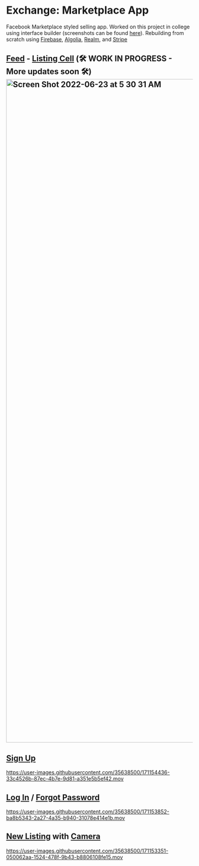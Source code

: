 # Exchange: Marketplace App
Facebook Marketplace styled selling app. Worked on this project in college using interface builder (screenshots can be found [here](https://portfolio.krisrjack.com)). Rebuilding from scratch using [Firebase](https://firebase.google.com), [Algolia](https://www.algolia.com), [Realm](https://realm.io), and [Stripe](https://stripe.com)



## [Feed](https://github.com/KrisRJack/turbo-goggles/tree/main/Exchange-iOS/Features/Feed) - [Listing Cell](https://github.com/KrisRJack/turbo-goggles/tree/main/Exchange-iOS/Shared/PostKit) (🛠 WORK IN PROGRESS - More updates soon 🛠)<img width="1792" alt="Screen Shot 2022-06-23 at 5 30 31 AM" src="https://user-images.githubusercontent.com/35638500/175273536-604ebabc-7b73-4fb7-b984-66e4a8d2c16e.png">



## [Sign Up](https://github.com/KrisRJack/turbo-goggles/tree/main/Exchange-iOS/Features/SignUp)
https://user-images.githubusercontent.com/35638500/171154436-33c4526b-87ec-4b7e-9d81-a351e5b5ef42.mov



## [Log In](https://github.com/KrisRJack/turbo-goggles/tree/main/Exchange-iOS/Features/Login) / [Forgot Password](https://github.com/KrisRJack/turbo-goggles/tree/main/Exchange-iOS/Features/ForgotPassword)
https://user-images.githubusercontent.com/35638500/171153852-ba8b5343-2a27-4a35-b940-31078e414e1b.mov



## [New Listing](https://github.com/KrisRJack/turbo-goggles/tree/main/Exchange-iOS/Features/Listing) with [Camera](https://github.com/KrisRJack/turbo-goggles/tree/main/Exchange-iOS/Features/Camera)
https://user-images.githubusercontent.com/35638500/171153351-050062aa-1524-478f-9b43-b8806108fe15.mov
